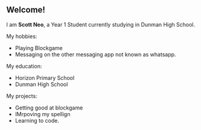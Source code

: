 ## **Welcome!**

I am **Scott Neo**, a Year 1 Student currently studying in Dunman High School.

My hobbies:
- Playing Blockgame
- Messaging on the other messaging app not known as whatsapp.

My education:
- Horizon Primary School
- Dunman High School

My projects:
- Getting good at blockgame
- IMrpoving my spellign
- Learning to code.

